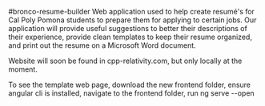 #bronco-resume-builder
Web application used to help create resumé's for Cal Poly Pomona students
to prepare them for applying to certain jobs. Our application will provide
useful suggestions to better their descriptions of their experience,
provide clean templates to keep their resume organized,
and print out the resume on a Microsoft Word document.

Website will soon be found in cpp-relativity.com, but only locally at the moment.

To see the template web page, download the new frontend folder, 
ensure angular cli is installed, navigate to the frontend folder, 
run ng serve --open
